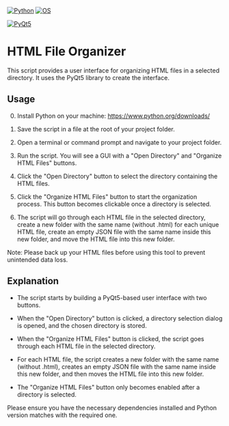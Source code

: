 [![Python](https://img.shields.io/badge/Python-3.8-blue.svg)](https://www.python.org/)
[![OS](https://img.shields.io/badge/OS-Windows%20%7C%20MacOS%20%7C%20Linux-informational.svg)](https://www.python.org/)

[![PyQt5](https://img.shields.io/badge/PyQt5-5.15.2-blue.svg)](https://pypi.org/project/PyQt5/)

# HTML File Organizer

This script provides a user interface for organizing HTML files in a selected directory. It uses the PyQt5 library to create the interface.

## Usage

0. Install Python on your machine: https://www.python.org/downloads/

1. Save the script in a file at the root of your project folder.

2. Open a terminal or command prompt and navigate to your project folder.

3. Run the script. You will see a GUI with a "Open Directory" and "Organize HTML Files" buttons.

4. Click the "Open Directory" button to select the directory containing the HTML files.

5. Click the "Organize HTML Files" button to start the organization process. This button becomes clickable once a directory is selected.

6. The script will go through each HTML file in the selected directory, create a new folder with the same name (without .html) for each unique HTML file, create an empty JSON file with the same name inside this new folder, and move the HTML file into this new folder.

Note: Please back up your HTML files before using this tool to prevent unintended data loss.

## Explanation

- The script starts by building a PyQt5-based user interface with two buttons.

- When the "Open Directory" button is clicked, a directory selection dialog is opened, and the chosen directory is stored.

- When the "Organize HTML Files" button is clicked, the script goes through each HTML file in the selected directory.

- For each HTML file, the script creates a new folder with the same name (without .html), creates an empty JSON file with the same name inside this new folder, and then moves the HTML file into this new folder.

- The "Organize HTML Files" button only becomes enabled after a directory is selected.

Please ensure you have the necessary dependencies installed and Python version matches with the required one.
